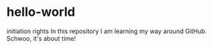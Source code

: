# hello-world
initiation rights
In this repository I am learning my way around GitHub.  Schwoo, it's about time!

